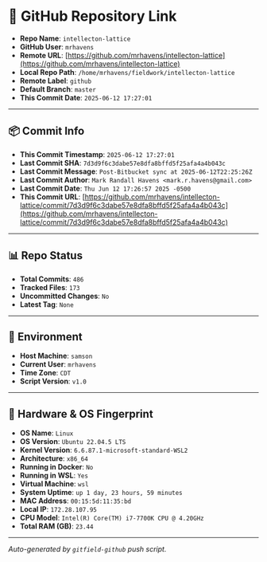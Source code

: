 # 🔗 GitHub Repository Link

- **Repo Name**: `intellecton-lattice`
- **GitHub User**: `mrhavens`
- **Remote URL**: [https://github.com/mrhavens/intellecton-lattice](https://github.com/mrhavens/intellecton-lattice)
- **Local Repo Path**: `/home/mrhavens/fieldwork/intellecton-lattice`
- **Remote Label**: `github`
- **Default Branch**: `master`
- **This Commit Date**: `2025-06-12 17:27:01`

---

## 📦 Commit Info

- **This Commit Timestamp**: `2025-06-12 17:27:01`
- **Last Commit SHA**: `7d3d9f6c3dabe57e8dfa8bffd5f25afa4a4b043c`
- **Last Commit Message**: `Post-Bitbucket sync at 2025-06-12T22:25:26Z`
- **Last Commit Author**: `Mark Randall Havens <mark.r.havens@gmail.com>`
- **Last Commit Date**: `Thu Jun 12 17:26:57 2025 -0500`
- **This Commit URL**: [https://github.com/mrhavens/intellecton-lattice/commit/7d3d9f6c3dabe57e8dfa8bffd5f25afa4a4b043c](https://github.com/mrhavens/intellecton-lattice/commit/7d3d9f6c3dabe57e8dfa8bffd5f25afa4a4b043c)

---

## 📊 Repo Status

- **Total Commits**: `486`
- **Tracked Files**: `173`
- **Uncommitted Changes**: `No`
- **Latest Tag**: `None`

---

## 🧭 Environment

- **Host Machine**: `samson`
- **Current User**: `mrhavens`
- **Time Zone**: `CDT`
- **Script Version**: `v1.0`

---

## 🧬 Hardware & OS Fingerprint

- **OS Name**: `Linux`
- **OS Version**: `Ubuntu 22.04.5 LTS`
- **Kernel Version**: `6.6.87.1-microsoft-standard-WSL2`
- **Architecture**: `x86_64`
- **Running in Docker**: `No`
- **Running in WSL**: `Yes`
- **Virtual Machine**: `wsl`
- **System Uptime**: `up 1 day, 23 hours, 59 minutes`
- **MAC Address**: `00:15:5d:11:35:bd`
- **Local IP**: `172.28.107.95`
- **CPU Model**: `Intel(R) Core(TM) i7-7700K CPU @ 4.20GHz`
- **Total RAM (GB)**: `23.44`

---

_Auto-generated by `gitfield-github` push script._
